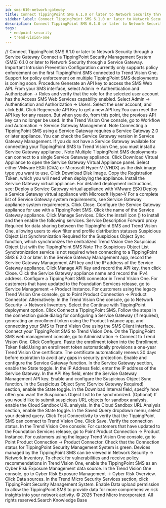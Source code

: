```yaml
---
id: sms-610-network-gateway
title: Connect TippingPoint SMS 6.1.0 or later to Network Security through a Service Gateway
sidebar_label: Connect TippingPoint SMS 6.1.0 or later to Network Security through a Service Gateway
description: Connect TippingPoint SMS 6.1.0 or later to Network Security through a Service Gateway
tags:
  - endpoint-security
  - trend-vision-one
---
```


/*<![CDATA[*/ $('#title').html($('meta[name=map-description]').attr('content')); /*]]>*/ Connect TippingPoint SMS 6.1.0 or later to Network Security through a Service Gateway Connect a TippingPoint Security Management System (SMS) 6.1.0 or later to Network Security through a Service Gateway. Important Intrusion Prevention Configuration currently only supports policy enforcement on the first TippingPoint SMS connected to Trend Vision One. Support for policy enforcement on multiple TippingPoint SMS deployments is coming soon. Procedure Generate an API key to access the SMS Web API. From your SMS interface, select Admin → Authentication and Authorization → Roles and verify that the role for the selected user account has the Access SMS Web Services capability enabled. Select Admin → Authentication and Authorization → Users. Select the user account, and click Edit. Click Regenerate API Key to get a new API key.You can reset the API key for any reason. But when you do, from this point, the previous API key can no longer be used. In the Trend Vision One console, go to Workflow and Automation → Service Gateway Management. Note Connecting a TippingPoint SMS using a Service Gateway requires a Service Gateway 2.0 or later appliance. You can check the Service Gateway version in Service Gateway Management. If you do not have a Service Gateway available for connecting your TippingPoint SMS to Trend Vision One, you must install a Service Gateway appliance . Note Multiple TippingPoint SMS deployments can connect to a single Service Gateway appliance. Click Download Virtual Appliance to open the Service Gateway Virtual Appliance panel. Select either VMware ESXi (OVA) or Microsoft Hyper-V (VHDX) as the disk image type you want to use. Click Download Disk Image. Copy the Registration Token, which you will need when deploying the appliance. Install the Service Gateway virtual appliance. For detailed deployment instructions, see: Deploy a Service Gateway virtual appliance with VMware ESXi Deploy a Service Gateway virtual appliance with Microsoft Hyper-V For a complete list of Service Gateway system requirements, see Service Gateway appliance system requirements. Click Close. Configure the Service Gateway appliance for use with a TippingPoint SMS. Click the name of the Service Gateway appliance. Click Manage Services. Click the install icon () to install and then enable the following services. Service Description Forward proxy Required for data sharing between the TippingPoint SMS and Trend Vision One, allowing users to view filter and profile distribution statuses Suspicious Object List Synchronization Required for the Suspicious Object Sync function, which synchronizes the centralized Trend Vision One Suspicious Object List with the TippingPoint SMS Note The Suspicious Object List Synchronization service is not required when connecting to a TippingPoint SMS 6.2.0 or later. In the Service Gateway Management app, record the Service Gateway Management API key and the IP address of the Service Gateway appliance. Click Manage API Key and record the API key, then click Close. Click the Service Gateway appliance name and record the IPv4 address. Configure a TippingPoint SMS connector in Trend Vision One. For customers that have updated to the Foundation Services release, go to Service Management → Product Instance. For customers using the legacy Trend Vision One console, go to Point Product Connection → Product Connector. Alternatively: In the Trend Vision One console, go to Network Security → Network Inventory. Select the Continue with TippingPoint deployment option. Click Connect a TippingPoint SMS. Follow the steps in the connection guide dialog for configuring a Service Gateway (if required), generating an enrollment token using the Product Instance app, and connecting your SMS to Trend Vision One using the SMS Client interface. Connect your TippingPoint SMS to Trend Vision One. On the TippingPoint SMS web management console, go to Administration → Connect to Trend Vision One. Click Configure. Paste the enrollment token into the Enrollment Token field.Using an enrollment token automatically provisions a one-year Trend Vision One certificate. The certificate automatically renews 30 days before expiration to avoid any gaps in security protection. Enable and configure the Service Gateway function. In the Service Gateway section, enable the State toggle. In the IP Address field, enter the IP address of the Service Gateway. In the API Key field, enter the Service Gateway Management API key. Enable and configure the Suspicious Object Sync function. In the Suspicious Object Sync (Service Gateway Required) section, enable the State toggle. In the Download Interval field, specify how often you want the Suspicious Object List to be synchronized. (Optional) If you would like to submit suspicious URL objects for sandbox analysis, enable the Cloud Sandbox URL analysis. In the Cloud Sandbox URL Analysis section, enable the State toggle. In the Saved Query dropdown menu, select your desired query. Click Test Connectivity to verify that the TippingPoint SMS can connect to Trend Vision One. Click Save. Verify the connection status. In the Trend Vision One console: For customers that have updated to the Foundation Services release, go to Point Product Connection → Product Instance. For customers using the legacy Trend Vision One console, go to Point Product Connection → Product Connector. Check that the Connection status for TippingPoint Security Management System is green. Devices managed by the TippingPoint SMS can be viewed in Network Security → Network Inventory. To check for vulnerabilities and receive policy recommendations in Trend Vision One, enable the TippingPoint SMS as an Cyber Risk Exposure Management data source. In the Trend Vision One console, go to Cyber Risk Exposure Management → Cyber Risk Overview. Click Data sources. In the Trend Micro Security Services section, click TippingPoint Security Management System. Enable Data upload permission to allow the TippingPoint SMS to provide data for more comprehensive risk insights into your network activity. © 2025 Trend Micro Incorporated. All rights reserved.Search Knowledge Base